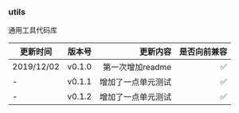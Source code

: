 ### utils 
通用工具代码库

更新时间|版本号|更新内容|是否向前兼容
--|:--:|--:|--:
2019/12/02|v0.1.0|第一次增加readme|✅
-|v0.1.1|增加了一点单元测试|✅
-|v0.1.2|增加了一点单元测试|✅